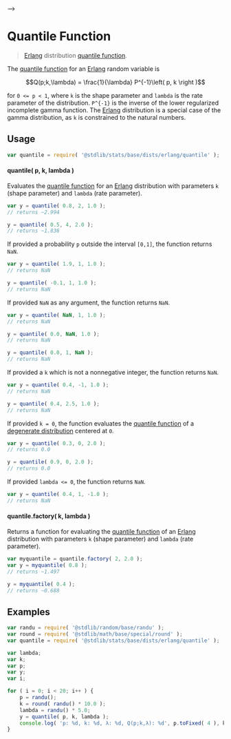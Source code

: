     

-->

# Quantile Function

> [Erlang][erlang-distribution] distribution [quantile function][quantile-function].

<section class="intro">

The [quantile function][quantile-function] for an [Erlang][erlang-distribution] random variable is

<!-- <equation class="equation" label="eq:erlang_quantile_function" align="center" raw="Q(p;k,\lambda) = \frac{1}{\lambda} P^{-1}\left( p, k \right )" alt="Quantile function for a Erlang distribution."> -->

```math
Q(p;k,\lambda) = \frac{1}{\lambda} P^{-1}\left( p, k \right )
```

<!-- <div class="equation" align="center" data-raw-text="Q(p;k,\lambda) = \frac{1}{\lambda} P^{-1}\left( p, k \right )" data-equation="eq:erlang_quantile_function">
    <img src="https://cdn.jsdelivr.net/gh/stdlib-js/stdlib@591cf9d5c3a0cd3c1ceec961e5c49d73a68374cb/lib/node_modules/@stdlib/stats/base/dists/erlang/quantile/docs/img/equation_erlang_quantile_function.svg" alt="Quantile function for a Erlang distribution.">
    <br>
</div> -->

<!-- </equation> -->

for `0 <= p < 1`, where `k` is the shape parameter and `lambda` is the rate parameter of the distribution.  `P^{-1}` is the inverse of the lower regularized incomplete gamma function. The [Erlang][erlang-distribution] distribution is a special case of the gamma distribution, as `k` is constrained to the natural numbers.

</section>

<!-- /.intro -->

<section class="usage">

## Usage

```javascript
var quantile = require( '@stdlib/stats/base/dists/erlang/quantile' );
```

#### quantile( p, k, lambda )

Evaluates the [quantile function][quantile-function] for an [Erlang][erlang-distribution] distribution with parameters `k` (shape parameter) and `lambda` (rate parameter).

```javascript
var y = quantile( 0.8, 2, 1.0 );
// returns ~2.994

y = quantile( 0.5, 4, 2.0 );
// returns ~1.836
```

If provided a probability `p` outside the interval `[0,1]`, the function returns `NaN`.

```javascript
var y = quantile( 1.9, 1, 1.0 );
// returns NaN

y = quantile( -0.1, 1, 1.0 );
// returns NaN
```

If provided `NaN` as any argument, the function returns `NaN`.

```javascript
var y = quantile( NaN, 1, 1.0 );
// returns NaN

y = quantile( 0.0, NaN, 1.0 );
// returns NaN

y = quantile( 0.0, 1, NaN );
// returns NaN
```

If provided a `k` which is not a nonnegative integer, the function returns `NaN`.

```javascript
var y = quantile( 0.4, -1, 1.0 );
// returns NaN

y = quantile( 0.4, 2.5, 1.0 );
// returns NaN
```

If provided `k = 0`, the function evaluates the [quantile function][quantile-function] of a [degenerate distribution][degenerate-distribution] centered at `0`.

```javascript
var y = quantile( 0.3, 0, 2.0 );
// returns 0.0

y = quantile( 0.9, 0, 2.0 );
// returns 0.0
```

If provided `lambda <= 0`, the function returns `NaN`.

```javascript
var y = quantile( 0.4, 1, -1.0 );
// returns NaN
```

#### quantile.factory( k, lambda )

Returns a function for evaluating the [quantile function][quantile-function] of an [Erlang][erlang-distribution] distribution with parameters `k` (shape parameter) and `lambda` (rate parameter).

```javascript
var myquantile = quantile.factory( 2, 2.0 );
var y = myquantile( 0.8 );
// returns ~1.497

y = myquantile( 0.4 );
// returns ~0.688
```

</section>

<!-- /.usage -->

<section class="examples">

## Examples

<!-- eslint no-undef: "error" -->

```javascript
var randu = require( '@stdlib/random/base/randu' );
var round = require( '@stdlib/math/base/special/round' );
var quantile = require( '@stdlib/stats/base/dists/erlang/quantile' );

var lambda;
var k;
var p;
var y;
var i;

for ( i = 0; i < 20; i++ ) {
    p = randu();
    k = round( randu() * 10.0 );
    lambda = randu() * 5.0;
    y = quantile( p, k, lambda );
    console.log( 'p: %d, k: %d, λ: %d, Q(p;k,λ): %d', p.toFixed( 4 ), k, lambda.toFixed( 4 ), y.toFixed( 4 ) );
}
```

</section>

<!-- /.examples -->

<!-- Section for related `stdlib` packages. Do not manually edit this section, as it is automatically populated. -->

<section class="related">

</section>

<!-- /.related -->

<!-- Section for all links. Make sure to keep an empty line after the `section` element and another before the `/section` close. -->

<section class="links">

[degenerate-distribution]: https://en.wikipedia.org/wiki/Degenerate_distribution

[erlang-distribution]: https://en.wikipedia.org/wiki/Erlang_distribution

[quantile-function]: https://en.wikipedia.org/wiki/Quantile_function

</section>

<!-- /.links -->
